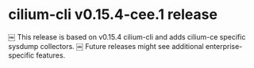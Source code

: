 # cilium-cli v0.15.4-cee.1 release
￼
This release is based on v0.15.4 cilium-cli and adds cilium-ce specific sysdump collectors.
￼
Future releases might see additional enterprise-specific features.
